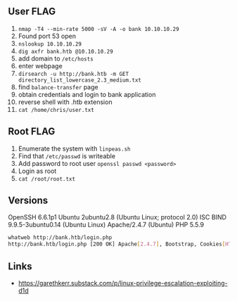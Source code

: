 User FLAG
-----

1. `nmap -T4 --min-rate 5000 -sV -A -o bank 10.10.10.29`
2. Found port 53 open
3. `nslookup 10.10.10.29`
4. `dig axfr bank.htb @10.10.10.29`
5. add domain to `/etc/hosts`
6. enter webpage
7. `dirsearch -u http://bank.htb -m GET directory_list_lowercase_2.3_medium.txt`
8. find `balance-transfer` page
9. obtain credentials and login to bank application
10. reverse shell with .htb extension
11. `cat /home/chris/user.txt`

Root FLAG
-----

1. Enumerate the system with `linpeas.sh`
2. Find that `/etc/passwd` is writeable
3. Add password to root user `openssl passwd <password>`
4. Login as root
5. `cat /root/root.txt`

## Versions

OpenSSH 6.6.1p1 Ubuntu 2ubuntu2.8 (Ubuntu Linux; protocol 2.0)
ISC BIND 9.9.5-3ubuntu0.14 (Ubuntu Linux)
Apache/2.4.7 (Ubuntu)
PHP 5.5.9

```bash
whatweb http://bank.htb/login.php               
http://bank.htb/login.php [200 OK] Apache[2.4.7], Bootstrap, Cookies[HTBBankAuth], Country[RESERVED][ZZ], HTML5, HTTPServer[Ubuntu Linux][Apache/2.4.7 (Ubuntu)], IP[10.10.10.29], JQuery, PHP[5.5.9-1ubuntu4.21], PasswordField[inputPassword], Script, Title[HTB Bank - Login], X-Powered-By[PHP/5.5.9-1ubuntu4.21]
```

## Links

- https://garethkerr.substack.com/p/linux-privilege-escalation-exploiting-d1d